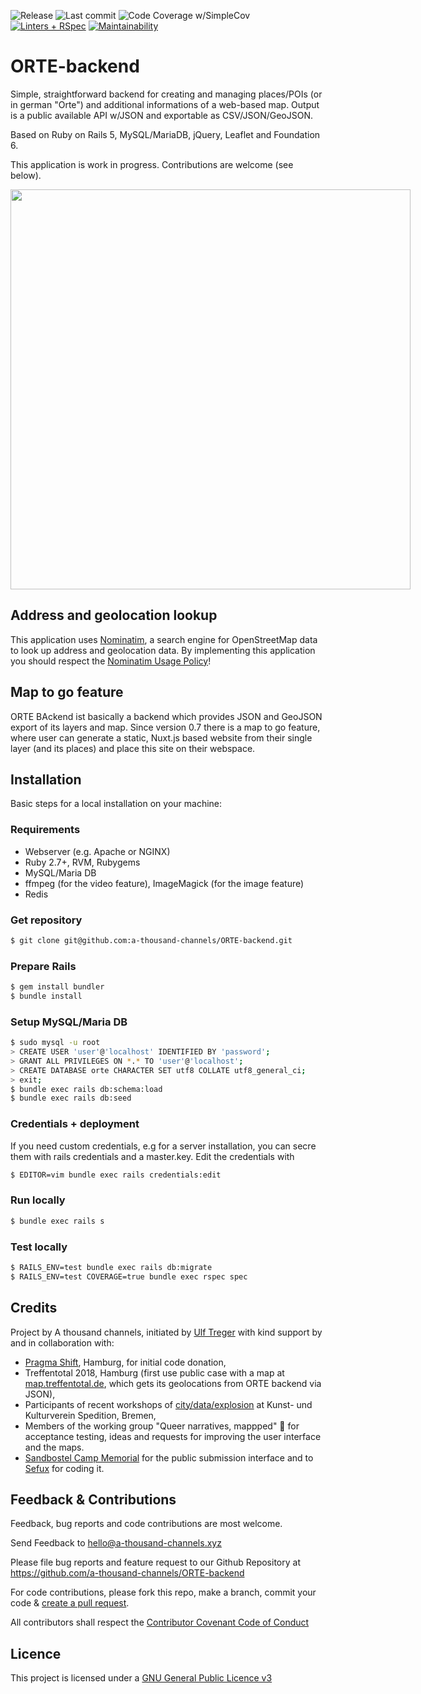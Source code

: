 ![Release](https://badgen.net/github/release/a-thousand-channels/ORTE-backend) ![Last commit](https://badgen.net/github/last-commit/a-thousand-channels/ORTE-backend/main) ![Code Coverage w/SimpleCov](https://img.shields.io/badge/code_coverage-93%25-green) [![Linters + RSpec](https://github.com/a-thousand-channels/ORTE-backend/actions/workflows/rubyonrails-ci.yml/badge.svg)](https://github.com/a-thousand-channels/ORTE-backend/actions/workflows/rubyonrails-ci.yml) [![Maintainability](https://api.codeclimate.com/v1/badges/ab3d16e763664a942d72/maintainability)](https://codeclimate.com/github/ut/ORTE-backend/maintainability)


# ORTE-backend

Simple, straightforward backend for creating and managing places/POIs (or in german "Orte") and additional informations of a web-based map. Output is a public available API w/JSON and exportable as CSV/JSON/GeoJSON.

Based on Ruby on Rails 5, MySQL/MariaDB, jQuery, Leaflet and Foundation 6.

This application is work in progress. Contributions are welcome (see below).

<img src="https://raw.githubusercontent.com/ut/ORTE-backend/main/app/assets/images/ORTE-sample-map2-overview.jpg" style="max-width: 640px" width="640" />

## Address and geolocation lookup

This application uses [Nominatim](https://nominatim.openstreetmap.org/), a search engine for OpenStreetMap data to look up address and geolocation data. By implementing this application you should respect the [Nominatim Usage Policy](https://operations.osmfoundation.org/policies/nominatim/)!

## Map to go feature

ORTE BAckend ist basically a backend which provides JSON and GeoJSON export of its layers and map. Since version 0.7 there is a map to go feature, where user can generate a static, Nuxt.js based website from their single layer (and its places) and place this site on their webspace. 

## Installation

Basic steps for a local installation on your machine:

### Requirements

* Webserver (e.g. Apache or NGINX)
* Ruby 2.7+, RVM, Rubygems
* MySQL/Maria DB
* ffmpeg (for the video feature), ImageMagick (for the image feature)
* Redis

### Get repository

```bash
$ git clone git@github.com:a-thousand-channels/ORTE-backend.git
```
### Prepare Rails

```bash
$ gem install bundler
$ bundle install
```

### Setup MySQL/Maria DB

```bash
$ sudo mysql -u root
> CREATE USER 'user'@'localhost' IDENTIFIED BY 'password';
> GRANT ALL PRIVILEGES ON *.* TO 'user'@'localhost';
> CREATE DATABASE orte CHARACTER SET utf8 COLLATE utf8_general_ci;
> exit;
$ bundle exec rails db:schema:load
$ bundle exec rails db:seed
```

### Credentials + deployment

If you need custom credentials, e.g for a server installation, you can secre them with rails credentials and a master.key. Edit the credentials with

```bash
$ EDITOR=vim bundle exec rails credentials:edit
```

### Run locally

```bash
$ bundle exec rails s
```

### Test locally


```bash
$ RAILS_ENV=test bundle exec rails db:migrate
$ RAILS_ENV=test COVERAGE=true bundle exec rspec spec
```

## Credits

Project by A thousand channels, initiated by [Ulf Treger](https://github.com/ut) with kind support by and in collaboration with:

* [Pragma Shift](https://www.pragma-shift.net/), Hamburg, for initial code donation,
* Treffentotal 2018, Hamburg (first use public case with a map at [map.treffentotal.de](https://map.treffentotal.de), which gets its geolocations from ORTE backend via JSON),
* Participants of recent workshops of [city/data/explosion](https://citydataexplosion.tumblr.com/) at Kunst- und Kulturverein Spedition, Bremen,
* Members of the working group "Queer narratives, mappped" 💖 for acceptance testing, ideas and requests for improving the user interface and the maps.
* [Sandbostel Camp Memorial](https://www.stiftung-lager-sandbostel.de/) for the public submission interface and to [Sefux](https://github.com/Sefux) for coding it.

## Feedback & Contributions

Feedback, bug reports and code contributions are most welcome.

Send Feedback to hello@a-thousand-channels.xyz

Please file bug reports and feature request to our Github Repository at https://github.com/a-thousand-channels/ORTE-backend

For code contributions, please fork this repo, make a branch, commit your code & [create a pull request](https://help.github.com/en/articles/creating-a-pull-request).

All contributors shall respect the [Contributor Covenant Code of Conduct](https://github.com/a-thousand-channels/ORTE-backend/blob/main/CODE_OF_CONDUCT.md)


## Licence

This project is licensed under a [GNU General Public Licence v3](https://github.com/a-thousand-channels/ORTE-backend/blob/master/LICENSE)
